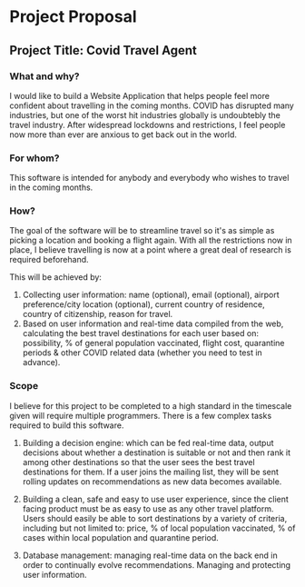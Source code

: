 # Project Proposal
## Project Title: Covid Travel Agent
### What and why?
I would like to build a Website Application that helps people feel more confident about travelling in the coming months. COVID has disrupted many industries, but one of the worst hit industries globally is undoubtebly the travel industry. After widespread lockdowns and restrictions, I feel people now more than ever are anxious to get back out in the world.

### For whom?
This software is intended for anybody and everybody who wishes to travel in the coming months. 

### How?
The goal of the software will be to streamline travel so it's as simple as picking a location and booking a flight again. With all the restrictions now in place, I believe travelling is now at a point where a great deal of research is required beforehand. 

This will be achieved by:
1. Collecting user information: name (optional), email (optional), airport preference/city location (optional), current country of residence, country of citizenship, reason for travel.
2. Based on user information and real-time data compiled from the web, calculating the best travel destinations for each user based on: possibility, % of general population vaccinated, flight cost, quarantine periods & other COVID related data (whether you need to test in advance).

### Scope
I believe for this project to be completed to a high standard in the timescale given will require multiple programmers. There is a few complex tasks required to build this software.

1. Building a decision engine: which can be fed real-time data, output decisions about whether a destination is suitable or not and then rank it among other destinations so that the user sees the best travel destinations for them. If a user joins the mailing list, they will be sent rolling updates on recommendations as new data becomes available.

2. Building a clean, safe and easy to use user experience, since the client facing product must be as easy to use as any other travel platform. Users should easily be able to sort destinations by a variety of criteria, including but not limited to: price, % of local population vaccinated, % of cases within local population and quarantine period.

3. Database management: managing real-time data on the back end in order to continually evolve recommendations. Managing and protecting user information. 
